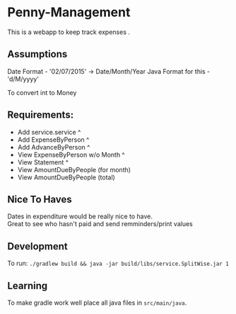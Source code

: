 # Penny-Management
This is a webapp to keep track expenses .

Assumptions
----

Date Format - '02/07/2015' -> Date/Month/Year
Java Format for this - 'd/M/yyyy'

To convert int to Money

 Requirements:
------
	
* Add service.service ^
* Add ExpenseByPerson ^
* Add AdvanceByPerson ^
* View ExpenseByPerson w/o Month ^
* View Statement ^
* View AmountDueByPeople (for month) 
* View AmountDueByPeople (total)
    
    
Nice To Haves  
----------
Dates in expenditure would be really nice to have.  
Great to see who hasn't paid and send remminders/print values  


Development
-----------

To run: 
```./gradlew build && java -jar build/libs/service.SplitWise.jar 1```

Learning
----

To make gradle work well place all java files in `src/main/java`.
